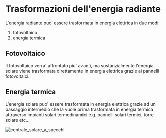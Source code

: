 # Trasformazioni dell'energia radiante  

L'energia radiante puo' essere trasformata in energia elettrica in due modi:

1. fotovoltaico
2. energia termica


## Fotovoltaico 

Il fotovoltaico verra' affrontato piu' avanti, ma sostanzialmente l'energia solare viene trasformata direttamente in energia elettrica grazie ai pannelli fotovoltaici.  

## Energia termica  

L'energia solare puo' essere trasformata in energia elettrica grazie ad un passaggio intermedio che la vuole prima trasformata in energia termica attraverso impianti solari termodinamici e.g. pannelli solari termici, torre solare etc...  

![centrale_solare_a_specchi](https://user-images.githubusercontent.com/7195133/215344883-cc0edea5-6482-44e5-a915-6b019bcea0fe.jpg)
